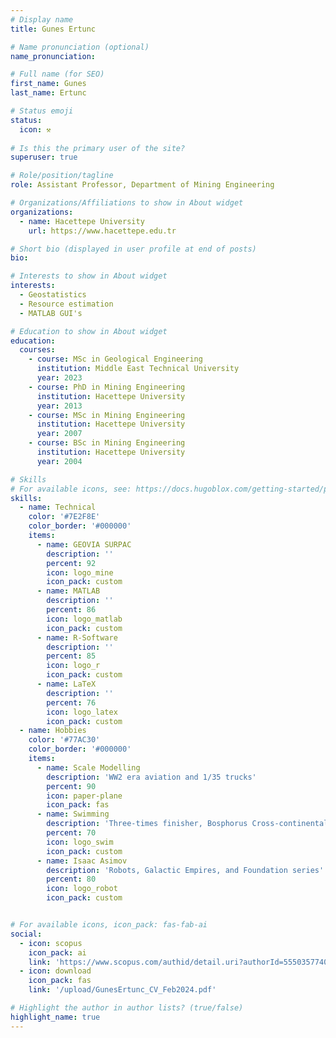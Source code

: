```yaml
---
# Display name
title: Gunes Ertunc

# Name pronunciation (optional)
name_pronunciation: 

# Full name (for SEO)
first_name: Gunes 
last_name: Ertunc

# Status emoji
status:
  icon: ⚒
  
# Is this the primary user of the site?
superuser: true

# Role/position/tagline
role: Assistant Professor, Department of Mining Engineering 

# Organizations/Affiliations to show in About widget
organizations:
  - name: Hacettepe University
    url: https://www.hacettepe.edu.tr

# Short bio (displayed in user profile at end of posts)
bio:

# Interests to show in About widget
interests:
  - Geostatistics
  - Resource estimation
  - MATLAB GUI's

# Education to show in About widget
education:
  courses:
    - course: MSc in Geological Engineering
      institution: Middle East Technical University
      year: 2023
    - course: PhD in Mining Engineering
      institution: Hacettepe University
      year: 2013
    - course: MSc in Mining Engineering
      institution: Hacettepe University
      year: 2007
    - course: BSc in Mining Engineering
      institution: Hacettepe University
      year: 2004

# Skills
# For available icons, see: https://docs.hugoblox.com/getting-started/page-builder/#icons
skills:
  - name: Technical
    color: '#7E2F8E'
    color_border: '#000000'
    items:
      - name: GEOVIA SURPAC
        description: ''
        percent: 92
        icon: logo_mine
        icon_pack: custom
      - name: MATLAB
        description: ''
        percent: 86
        icon: logo_matlab
        icon_pack: custom
      - name: R-Software
        description: ''
        percent: 85
        icon: logo_r
        icon_pack: custom
      - name: LaTeX
        description: ''
        percent: 76
        icon: logo_latex
        icon_pack: custom
  - name: Hobbies
    color: '#77AC30'
    color_border: '#000000'
    items:
      - name: Scale Modelling
        description: 'WW2 era aviation and 1/35 trucks'
        percent: 90
        icon: paper-plane
        icon_pack: fas
      - name: Swimming
        description: 'Three-times finisher, Bosphorus Cross-continental Swimming Race'
        percent: 70
        icon: logo_swim
        icon_pack: custom
      - name: Isaac Asimov
        description: 'Robots, Galactic Empires, and Foundation series'
        percent: 80
        icon: logo_robot
        icon_pack: custom


# For available icons, icon_pack: fas-fab-ai
social:
  - icon: scopus
    icon_pack: ai
    link: 'https://www.scopus.com/authid/detail.uri?authorId=55503577400'
  - icon: download
    icon_pack: fas
    link: '/upload/GunesErtunc_CV_Feb2024.pdf'

# Highlight the author in author lists? (true/false)
highlight_name: true
---
```

